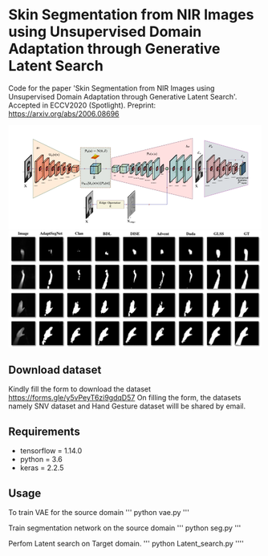# Skin Segmentation from NIR Images using Unsupervised Domain Adaptation through Generative Latent Search
Code for the paper 'Skin Segmentation from NIR Images using Unsupervised Domain Adaptation through Generative Latent Search'. Accepted in ECCV2020 (Spotlight). Preprint: https://arxiv.org/abs/2006.08696

![](images/arch.png)
![](images/image_grid.png)

## Download dataset
Kindly fill the form to download the dataset 
https://forms.gle/y5vPeyT6zi9gdqD57
On filling the form, the datasets namely SNV dataset and Hand Gesture dataset willl be shared by email.

## Requirements 
- tensorflow = 1.14.0
- python = 3.6
- keras = 2.2.5

## Usage
To train VAE for the source domain 
'''
python vae.py
'''

Train segmentation network on the source domain 
'''
python seg.py
'''

Perfom Latent search on Target domain. 
'''
python Latent_search.py
''''




